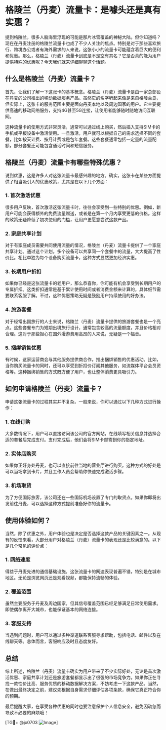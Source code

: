 # 格陵兰（丹麦）流量卡：是噱头还是真有实惠？

提到格陵兰，很多人脑海里浮现的可能是那片冰雪覆盖的神秘大陆。但你知道吗？现在在丹麦注册的格陵兰流量卡也成了不少人关注的焦点。特别是对于那些喜欢旅行、跨境办公或者有海外需求的人来说，这张小小的流量卡可能蕴含着巨大的便利和优惠。那么，格陵兰（丹麦）流量卡到底是不是空有其名？它是否真的能为用户提供特殊的优惠呢？今天我们就来详细聊聊这个话题。

## 什么是格陵兰（丹麦）流量卡？

首先，让我们了解一下这张卡的基本概念。格陵兰（丹麦）流量卡是由一家总部设在丹麦的公司推出的移动数据服务产品。虽然它的名字听起来像是来自格陵兰岛，但实际上，这张卡的服务范围主要是面向丹麦本地以及周边国家的用户。它主要提供高速的移动网络服务，支持4G甚至5G连接，让使用者能够随时随地访问互联网。

这种流量卡的使用方式非常灵活，通常可以通过线上购买，然后插入支持SIM卡的手机或平板设备中激活使用。一旦激活，用户就可以根据自己的需求选择不同的套餐，比如按天计费、按月计费或是包年套餐。这些套餐通常包括一定量的流量配额，部分套餐还可能包含通话时间和短信服务。

## 格陵兰（丹麦）流量卡有哪些特殊优惠？

说到优惠，这是许多人对这张流量卡最感兴趣的地方。确实，这张卡在某些方面提供了相当吸引人的优惠政策，尤其是在以下几个方面：

### 1. **首次激活优惠**
很多用户反映，首次激活这张流量卡时，往往会享受到一些特别的优惠。例如，新用户可能会获得额外的免费流量赠送，或者是在第一个月内享受更低的价格。这样的政策无疑降低了初次使用的门槛，让用户更愿意尝试这款产品。

### 2. **家庭共享计划**
对于有家庭成员需要共同使用流量的情况，格陵兰（丹麦）流量卡提供了一个家庭共享计划。通过这个计划，多个设备可以共享同一个套餐中的流量，大大提高了性价比。相比单独为每个设备购买流量卡，这种方式显然更加经济实惠。

### 3. **长期用户折扣**
如果你已经是这张流量卡的老用户，那么恭喜你，你可能有机会享受到长期用户的专属折扣。这类折扣通常是基于累计使用时间或者消费金额来计算的，具体细节需要联系客服了解。不过，这种优惠策略无疑是鼓励用户持续使用的好办法。

### 4. **旅游套餐**
对于经常出国旅行的人士来说，格陵兰（丹麦）流量卡提供的旅游套餐也是一个亮点。这些套餐专门为短期出境旅行设计，通常包含较高的流量额度，并且价格相对合理。这对于那些担心在国外漫游费用高昂的人来说，无疑是一个福音。

### 5. **捆绑销售优惠**
有时候，这家运营商会与其他服务提供商合作，推出捆绑销售的优惠活动。比如，当你购买流量卡的同时，还可以享受到折扣价订阅其他服务，如流媒体平台会员资格等。这种捆绑销售的方式既方便了用户，也让整体消费更具吸引力。

## 如何申请格陵兰（丹麦）流量卡？

申请这张流量卡的过程其实并不复杂。一般来说，你可以通过以下几种方式进行操作：

### 1. 在线订购
大多数情况下，用户可以直接访问该公司的官方网站，在线填写相关信息并选择合适的套餐后完成支付。支付完成后，他们会将SIM卡邮寄到你的指定地址。

### 2. 实体店购买
如果你正好身处丹麦，也可以直接前往当地的营业厅进行购买。这种方式的好处是可以当场拿到卡片，并且工作人员会帮助你快速完成激活步骤。

### 3. 机场取货
为了方便国际旅客，该公司还在一些国际机场设置了专门的取货点。如果你即将出发前往丹麦，可以选择这种方式提前准备好你的流量卡。

## 使用体验如何？

当然，除了优惠之外，用户体验也是决定是否选择这款产品的关键因素之一。从现有的反馈来看，大部分用户对格陵兰（丹麦）流量卡的表现还是比较满意的。以下是几个常见的评价点：

### 1. 网络速度
得益于丹麦先进的通信基础设施，这张流量卡的网速表现普遍不错，特别是在城市地区。无论是浏览网页还是观看视频，都能保持流畅的体验。

### 2. 覆盖范围
虽然主要服务于丹麦及周边国家，但其信号覆盖范围已经足够满足日常使用需求。即使偶尔离开大城市，也能保证基本的网络连接。

### 3. 客服支持
当遇到问题时，用户可以通过多种渠道联系客服寻求帮助，包括电话、邮件以及在线聊天等。总体而言，客服响应及时且态度友好。

## 总结

综上所述，格陵兰（丹麦）流量卡确实为用户带来了不少实际好处，无论是首次激活优惠、家庭共享计划还是旅游套餐都显示出了很强的市场竞争力。如果你正在寻找一款性价比高、服务优质的移动数据解决方案，不妨考虑一下这款产品。当然，在做出最终决定之前，建议先根据自身需求仔细评估各项条款，确保它真正符合你的预期。

最后提醒大家，在享受各种优惠的同时也要注意保护个人信息安全，避免因疏忽而导致不必要的麻烦哦！

[TG💪+ @jx0703 ![Image](https://github.com/user-attachments/assets/dbca1d08-cadb-493c-b0ec-ad6f7a83f270)]